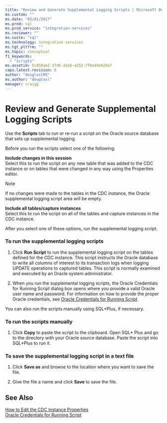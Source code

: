 ```yaml
---
title: "Review and Generate Supplemental Logging Scripts | Microsoft Docs"
ms.custom: ""
ms.date: "03/01/2017"
ms.prod: sql
ms.prod_service: "integration-services"
ms.reviewer: ""
ms.suite: "sql"
ms.technology: integration-services
ms.tgt_pltfrm: ""
ms.topic: conceptual
f1_keywords: 
  - "scripts"
ms.assetid: 5c858ae2-37d6-42e8-a252-7f6ed4e628a7
caps.latest.revision: 6
author: "douglaslMS"
ms.author: "douglasl"
manager: craigg
---
```

# Review and Generate Supplemental Logging Scripts
  Use the **Scripts** tab to run or re-run a script on the Oracle source database that sets up supplemental logging.  
  
 Before you run the scripts select one of the following:  
  
 **Include changes in this session**  
 Select this to run the script on any new table that was added to the CDC instance or on tables that were changed in any way using the Properties editor.  
  
> [!NOTE]  
>  If no changes were made to the tables in the CDC instance, the Oracle supplemental logging script area will be empty.  
  
 **Include all tables/capture instances**  
 Select this to run the script on all of the tables and capture instances in the CDC instance.  
  
 After you select one of these options, run the supplemental logging script.  
  
### To run the supplemental logging scripts  
  
1.  Click **Run Script** to run the supplemental logging script on the tables defined for the CDC instance. This script instructs the Oracle database to write all columns of interest to its transaction logs when logging UPDATE operations to captured tables. This script is normally examined and executed by an Oracle system administrator.  
  
2.  When you run the supplemental logging scripts, the Oracle Credentials for Running Script dialog box opens where you provide a valid Oracle user name and password. For information on how to provide the proper Oracle credentials, see [Oracle Credentials for Running Script](../../integration-services/change-data-capture/oracle-credentials-for-running-script.md).  
  
 You can also run the scripts manually using SQL\*Plus, if necessary.  
  
### To run the scripts manually  
  
1.  Click **Copy** to paste the script to the clipboard. Open SQL* Plus and go to the directory with your Oracle source database. Paste the script into SQL\*Plus to run it.  
  
### To save the supplemental logging script in a text file  
  
1.  Click **Save as** and browse to the location where you want to save the file.  
  
2.  Give the file a name and click **Save** to save the file.  
  
## See Also  
 [How to Edit the CDC Instance Properties](../../integration-services/change-data-capture/how-to-edit-the-cdc-instance-properties.md)   
 [Oracle Credentials for Running Script](../../integration-services/change-data-capture/oracle-credentials-for-running-script.md)  
  
  
